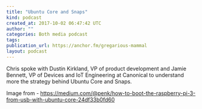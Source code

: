 ```yaml
---
title: "Ubuntu Core and Snaps"
kind: podcast
created_at: 2017-10-02 06:47:42 UTC
author: ""
categories: Both media podcast
tags: 
publication_url: https://anchor.fm/gregarious-mammal
layout: podcast
---
```

Chris spoke with Dustin Kirkland, VP of product development and Jamie Bennett, VP of Devices and IoT Engineering at Canonical to understand more the strategy behind Ubuntu Core and Snaps.

Image from - https://medium.com/@penk/how-to-boot-the-raspberry-pi-3-from-usb-with-ubuntu-core-24df33b0fd60